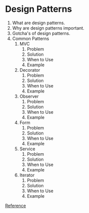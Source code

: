 # Design Patterns

1. What are design patterns.
2. Why are design patterns important.
3. Gotcha's of design patterns.
4. Common Patterns
   1. MVC
      1. Problem
      2. Solution
      3. When to Use
      4. Example
   2. Decorator
      1. Problem
      2. Solution
      3. When to Use
      4. Example
   3. Observer
      1. Problem
      2. Solution
      3. When to Use
      4. Example
   4. Form
      1. Problem
      2. Solution
      3. When to Use
      4. Example
   5. Service
      1. Problem
      2. Solution
      3. When to Use
      4. Example
   6. Iterator
      1. Problem
      2. Solution
      3. When to Use
      4. Example
      
[Reference](https://scoutapm.com/blog/rails-design-patterns)